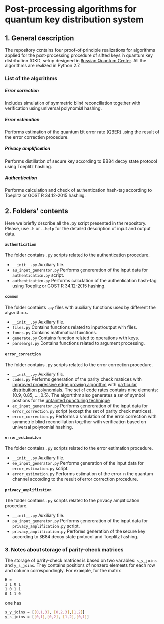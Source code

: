 # Post-processing algorithms for quantum key distribution system

## 1. General description
The repository contains four proof-of-principle realizations for algorithms applied for the post-processing procedure of sifted keys in quantum key distribution (QKD) 
setup designed in [Russian Quantum Center](http://www.rqc.ru/). All the algorithms are realized in Python 2.7.

### List of the algorithms
##### Error correction
Includes simulation of symmetric blind reconciliation together with verification using universal polynomial hashing.
##### Error estimation
Performs estimation of the quantum bit error rate (QBER) using the result of the error correction procedure.
##### Privacy amplification
Performs distillation of secure key according to BB84 decoy state protocol using Toeplitz hashing.
##### Authentication
Performs calculation and check of authentication hash-tag according to Toeplitz or GOST R 34.12-2015 hashing.

## 2. Folders' contents
Here we briefly describe all the .py script presented in the repository. Please, use  `-h` or `--help` for the detailed description of input and output data.

#### `authentication`
The folder contains `.py`  scripts related to the authentication procedure.
- `__init__.py`
    Auxiliary file.
- `au_input_generator.py`
    Performs genereration of the input data for `authentication.py` script.
- `authentication.py`
    Performs calculation of the authentication hash-tag using Toeplitz or GOST R 34.12-2015 hashing.

#### `common`
The folder containts `.py` files with auxiliary functions used by different the algorithms.
- `__init__.py`
    Auxiliary file.
- `files.py`
    Contains functions related to input/output with files.
- `funcs.py`
    Contains mathmatical functions.
- `generate.py`
    Contains function related to operations with keys.
- `parseargs.py`
    Contains functions related to argument processing.

#### `error_correction`
The folder contains `.py`  scripts related to the error correction procedure.
- `__init__.py`
    Auxiliary file.
- `codes.py`
    Performs generation of the parity check matrices with [improved progressive edge growing algorithm](http://ieeexplore.ieee.org/document/5606185/?arnumber=5606185) with [particular distribuition polynomials](http://ieeexplore.ieee.org/document/5205475/?arnumber=5205475). The set of code rates contains nine elements: {0.9, 0.85, ..., 0.5}.
The algortithm also generates a set of symbol postions for the [untainted puncturing technique](http://ieeexplore.ieee.org/document/6290312/)
- `ec_input_generator.py`
    Performs genereration of the input data for `error_correction.py` script (except the set of parity check matrices).
- `error_correction.py`
   Performs a simulation of the error correction with symmetric blind reconciliation together with verification based on universal polynomial hashing.

#### `error_estimation`
The folder contains `.py`  scripts related to the error estimation procedure.
- `__init__.py`
    Auxiliary file.
- `ee_input_generator.py`
    Performs generation of the input data for `error_estimation.py` script.
- `error_estimation.py`
    Performs estimation of the error in the quantum channel according to the result of error correction procedure.

#### `privacy_amplification`
The folder contains `.py`  scripts related to the privacy amplification procedure.
- `__init__.py`
    Auxiliary file.
- `pa_input_generator.py`
    Performs genereration of the input data for `privacy_amplification.py` script.
- `privacy_amplification.py`
    Performs generation of the secure key according to BB84 decoy state protocol and Toeplitz hashing.

### 3. Notes about storage of parity-check matrices
The storage of parity-check matrices is based on two variables: `s_y_joins` and `y_s_joins`. They contains positions of nonzero elements for each row and column correspondingly.
For example, for the matrix
```sh
H =
1 1 0 1
1 0 1 1
0 1 1 0
```
one has
```sh
s_y_joins = [[0,1,3], [0,2,3],[1,2]]
y_s_joins = [[0,1],[0,2], [1,2],[0,1]]
```
